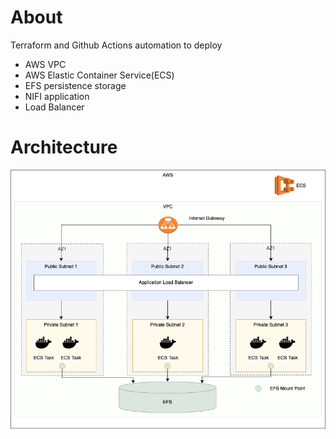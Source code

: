 # About
Terraform and Github Actions automation to deploy 
- AWS VPC
- AWS Elastic Container Service(ECS) 
- EFS persistence storage
- NIFI application
- Load Balancer

# Architecture
![Architecture](architecture.png)

